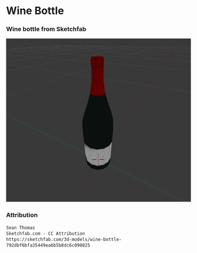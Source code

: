 # Wine Bottle

### Wine bottle from Sketchfab

![Object image preview](thumbnail.png)

### Attribution
```
Sean Thomas
Sketchfab.com - CC Attribution
https://sketchfab.com/3d-models/wine-bottle-792dbf6bfa35449ea6b5b8dc6c090825
```